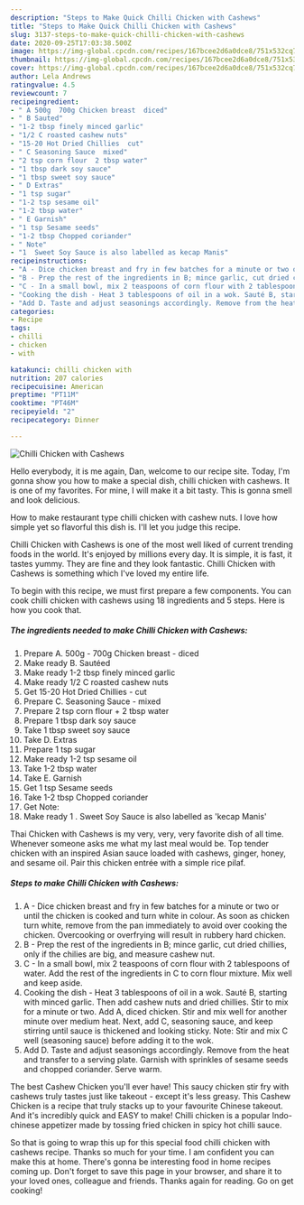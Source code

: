 ```yaml
---
description: "Steps to Make Quick Chilli Chicken with Cashews"
title: "Steps to Make Quick Chilli Chicken with Cashews"
slug: 3137-steps-to-make-quick-chilli-chicken-with-cashews
date: 2020-09-25T17:03:38.500Z
image: https://img-global.cpcdn.com/recipes/167bcee2d6a0dce8/751x532cq70/chilli-chicken-with-cashews-recipe-main-photo.jpg
thumbnail: https://img-global.cpcdn.com/recipes/167bcee2d6a0dce8/751x532cq70/chilli-chicken-with-cashews-recipe-main-photo.jpg
cover: https://img-global.cpcdn.com/recipes/167bcee2d6a0dce8/751x532cq70/chilli-chicken-with-cashews-recipe-main-photo.jpg
author: Lela Andrews
ratingvalue: 4.5
reviewcount: 7
recipeingredient:
- " A 500g  700g Chicken breast  diced"
- " B Sauted"
- "1-2 tbsp finely minced garlic"
- "1/2 C roasted cashew nuts"
- "15-20 Hot Dried Chillies  cut"
- " C Seasoning Sauce  mixed"
- "2 tsp corn flour  2 tbsp water"
- "1 tbsp dark soy sauce"
- "1 tbsp sweet soy sauce"
- " D Extras"
- "1 tsp sugar"
- "1-2 tsp sesame oil"
- "1-2 tbsp water"
- " E Garnish"
- "1 tsp Sesame seeds"
- "1-2 tbsp Chopped coriander"
- " Note"
- "1  Sweet Soy Sauce is also labelled as kecap Manis"
recipeinstructions:
- "A - Dice chicken breast and fry in few batches for a minute or two or until the chicken is cooked and turn white in colour. As soon as chicken turn white, remove from the pan immediately to avoid over cooking the chicken. Overcooking or overfrying will result in rubbery hard chicken."
- "B - Prep the rest of the ingredients in B; mince garlic, cut dried chillies, only if the chilies are big, and measure cashew nut."
- "C - In a small bowl, mix 2 teaspoons of corn flour with 2 tablespoons of water. Add the rest of the ingredients in C to corn flour mixture. Mix well and keep aside."
- "Cooking the dish - Heat 3 tablespoons of oil in a wok. Sauté B, starting with minced garlic. Then add cashew nuts and dried chillies. Stir to mix for a minute or two. Add A, diced chicken. Stir and mix well for another minute over medium heat. Next, add C, seasoning sauce, and keep stirring until sauce is thickened and looking sticky. Note: Stir and mix C well (seasoning sauce) before adding it to the wok."
- "Add D. Taste and adjust seasonings accordingly. Remove from the heat and transfer to a serving plate. Garnish with sprinkles of sesame seeds and chopped coriander. Serve warm."
categories:
- Recipe
tags:
- chilli
- chicken
- with

katakunci: chilli chicken with 
nutrition: 207 calories
recipecuisine: American
preptime: "PT11M"
cooktime: "PT46M"
recipeyield: "2"
recipecategory: Dinner

---
```



![Chilli Chicken with Cashews](https://img-global.cpcdn.com/recipes/167bcee2d6a0dce8/751x532cq70/chilli-chicken-with-cashews-recipe-main-photo.jpg)

Hello everybody, it is me again, Dan, welcome to our recipe site. Today, I'm gonna show you how to make a special dish, chilli chicken with cashews. It is one of my favorites. For mine, I will make it a bit tasty. This is gonna smell and look delicious.

How to make restaurant type chilli chicken with cashew nuts. I love how simple yet so flavorful this dish is. I&#39;ll let you judge this recipe.

Chilli Chicken with Cashews is one of the most well liked of current trending foods in the world. It's enjoyed by millions every day. It is simple, it is fast, it tastes yummy. They are fine and they look fantastic. Chilli Chicken with Cashews is something which I've loved my entire life.


To begin with this recipe, we must first prepare a few components. You can cook chilli chicken with cashews using 18 ingredients and 5 steps. Here is how you cook that.

<!--inarticleads1-->

##### The ingredients needed to make Chilli Chicken with Cashews:

1. Prepare  A. 500g - 700g Chicken breast - diced
1. Make ready  B. Sautéed
1. Make ready 1-2 tbsp finely minced garlic
1. Make ready 1/2 C roasted cashew nuts
1. Get 15-20 Hot Dried Chillies - cut
1. Prepare  C. Seasoning Sauce - mixed
1. Prepare 2 tsp corn flour + 2 tbsp water
1. Prepare 1 tbsp dark soy sauce
1. Take 1 tbsp sweet soy sauce
1. Take  D. Extras
1. Prepare 1 tsp sugar
1. Make ready 1-2 tsp sesame oil
1. Take 1-2 tbsp water
1. Take  E. Garnish
1. Get 1 tsp Sesame seeds
1. Take 1-2 tbsp Chopped coriander
1. Get  Note:
1. Make ready 1 . Sweet Soy Sauce is also labelled as &#39;kecap Manis&#39;


Thai Chicken with Cashews is my very, very, very favorite dish of all time. Whenever someone asks me what my last meal would be. Top tender chicken with an inspired Asian sauce loaded with cashews, ginger, honey, and sesame oil. Pair this chicken entrée with a simple rice pilaf. 

<!--inarticleads2-->

##### Steps to make Chilli Chicken with Cashews:

1. A - Dice chicken breast and fry in few batches for a minute or two or until the chicken is cooked and turn white in colour. As soon as chicken turn white, remove from the pan immediately to avoid over cooking the chicken. Overcooking or overfrying will result in rubbery hard chicken.
1. B - Prep the rest of the ingredients in B; mince garlic, cut dried chillies, only if the chilies are big, and measure cashew nut.
1. C - In a small bowl, mix 2 teaspoons of corn flour with 2 tablespoons of water. Add the rest of the ingredients in C to corn flour mixture. Mix well and keep aside.
1. Cooking the dish - Heat 3 tablespoons of oil in a wok. Sauté B, starting with minced garlic. Then add cashew nuts and dried chillies. Stir to mix for a minute or two. Add A, diced chicken. Stir and mix well for another minute over medium heat. Next, add C, seasoning sauce, and keep stirring until sauce is thickened and looking sticky. Note: Stir and mix C well (seasoning sauce) before adding it to the wok.
1. Add D. Taste and adjust seasonings accordingly. Remove from the heat and transfer to a serving plate. Garnish with sprinkles of sesame seeds and chopped coriander. Serve warm.


The best Cashew Chicken you&#39;ll ever have! This saucy chicken stir fry with cashews truly tastes just like takeout - except it&#39;s less greasy. This Cashew Chicken is a recipe that truly stacks up to your favourite Chinese takeout. And it&#39;s incredibly quick and EASY to make! Chilli chicken is a popular Indo-chinese appetizer made by tossing fried chicken in spicy hot chilli sauce. 

So that is going to wrap this up for this special food chilli chicken with cashews recipe. Thanks so much for your time. I am confident you can make this at home. There's gonna be interesting food in home recipes coming up. Don't forget to save this page in your browser, and share it to your loved ones, colleague and friends. Thanks again for reading. Go on get cooking!
